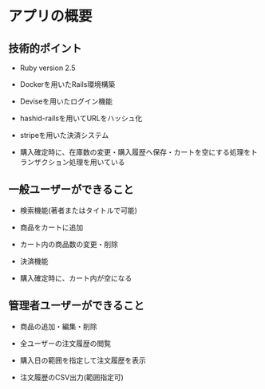 # アプリの概要

## 技術的ポイント

* Ruby version 2.5

* Dockerを用いたRails環境構築

* Deviseを用いたログイン機能

* hashid-railsを用いてURLをハッシュ化

* stripeを用いた決済システム

* 購入確定時に、在庫数の変更・購入履歴へ保存・カートを空にする処理をトランザクション処理を用いている

## 一般ユーザーができること

* 検索機能(著者またはタイトルで可能)

* 商品をカートに追加

* カート内の商品数の変更・削除

* 決済機能

* 購入確定時に、カート内が空になる

## 管理者ユーザーができること

* 商品の追加・編集・削除

* 全ユーザーの注文履歴の閲覧

* 購入日の範囲を指定して注文履歴を表示

* 注文履歴のCSV出力(範囲指定可)
